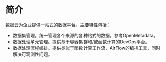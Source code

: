 # 简介

数据云为企业提供一站式的数据平台。主要特性包括：

- 数据集管理。统一管理各个来源的各种格式的数据。参考OpenMetadata。
- 数据处理单元管理。提供基于容器集群和/或函数计算的DevOps平台。
- 数据处理流程编排。提供类似于函数计算工作流、AirFlow的编排工具，同时解决可观测性问题。